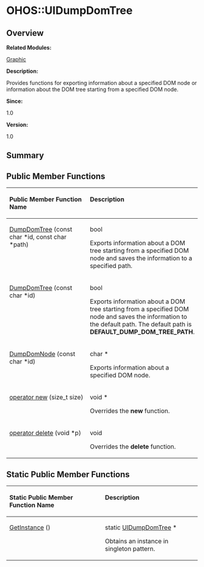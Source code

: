 # OHOS::UIDumpDomTree<a name="ZH-CN_TOPIC_0000001055518118"></a>

## **Overview**<a name="section1985786740093535"></a>

**Related Modules:**

[Graphic](Graphic.md)

**Description:**

Provides functions for exporting information about a specified DOM node or information about the DOM tree starting from a specified DOM node. 

**Since:**

1.0

**Version:**

1.0

## **Summary**<a name="section775896990093535"></a>

## Public Member Functions<a name="pub-methods"></a>

<a name="table608674004093535"></a>
<table><thead align="left"><tr id="row1682925049093535"><th class="cellrowborder" valign="top" width="50%" id="mcps1.1.3.1.1"><p id="p894607072093535"><a name="p894607072093535"></a><a name="p894607072093535"></a>Public Member Function Name</p>
</th>
<th class="cellrowborder" valign="top" width="50%" id="mcps1.1.3.1.2"><p id="p245458329093535"><a name="p245458329093535"></a><a name="p245458329093535"></a>Description</p>
</th>
</tr>
</thead>
<tbody><tr id="row1309938068093535"><td class="cellrowborder" valign="top" width="50%" headers="mcps1.1.3.1.1 "><p id="p1321544421093535"><a name="p1321544421093535"></a><a name="p1321544421093535"></a><a href="Graphic.md#ga04fbff1f92851a2ac55c4575cbc132e9">DumpDomTree</a> (const char *id, const char *path)</p>
</td>
<td class="cellrowborder" valign="top" width="50%" headers="mcps1.1.3.1.2 "><p id="p1709950052093535"><a name="p1709950052093535"></a><a name="p1709950052093535"></a>bool&nbsp;</p>
<p id="p1626832109093535"><a name="p1626832109093535"></a><a name="p1626832109093535"></a>Exports information about a DOM tree starting from a specified DOM node and saves the information to a specified path. </p>
</td>
</tr>
<tr id="row888180448093535"><td class="cellrowborder" valign="top" width="50%" headers="mcps1.1.3.1.1 "><p id="p415205668093535"><a name="p415205668093535"></a><a name="p415205668093535"></a><a href="Graphic.md#ga25384e441719c58d5cfdc3c67f1e8625">DumpDomTree</a> (const char *id)</p>
</td>
<td class="cellrowborder" valign="top" width="50%" headers="mcps1.1.3.1.2 "><p id="p573610735093535"><a name="p573610735093535"></a><a name="p573610735093535"></a>bool&nbsp;</p>
<p id="p931139294093535"><a name="p931139294093535"></a><a name="p931139294093535"></a>Exports information about a DOM tree starting from a specified DOM node and saves the information to the default path. The default path is <strong id="b1632874084093535"><a name="b1632874084093535"></a><a name="b1632874084093535"></a>DEFAULT_DUMP_DOM_TREE_PATH</strong>. </p>
</td>
</tr>
<tr id="row154391909093535"><td class="cellrowborder" valign="top" width="50%" headers="mcps1.1.3.1.1 "><p id="p1815014047093535"><a name="p1815014047093535"></a><a name="p1815014047093535"></a><a href="Graphic.md#ga812e123f85aa3ff687908e19d23fc54f">DumpDomNode</a> (const char *id)</p>
</td>
<td class="cellrowborder" valign="top" width="50%" headers="mcps1.1.3.1.2 "><p id="p1739927651093535"><a name="p1739927651093535"></a><a name="p1739927651093535"></a>char *&nbsp;</p>
<p id="p1228304079093535"><a name="p1228304079093535"></a><a name="p1228304079093535"></a>Exports information about a specified DOM node. </p>
</td>
</tr>
<tr id="row2055025841093535"><td class="cellrowborder" valign="top" width="50%" headers="mcps1.1.3.1.1 "><p id="p989011564093535"><a name="p989011564093535"></a><a name="p989011564093535"></a><a href="Graphic.md#ga4854963aa969ee20a6cd174a70f5cd23">operator new</a> (size_t size)</p>
</td>
<td class="cellrowborder" valign="top" width="50%" headers="mcps1.1.3.1.2 "><p id="p2144682381093535"><a name="p2144682381093535"></a><a name="p2144682381093535"></a>void *&nbsp;</p>
<p id="p1115299005093535"><a name="p1115299005093535"></a><a name="p1115299005093535"></a>Overrides the <strong id="b821222247093535"><a name="b821222247093535"></a><a name="b821222247093535"></a>new</strong> function. </p>
</td>
</tr>
<tr id="row2067842326093535"><td class="cellrowborder" valign="top" width="50%" headers="mcps1.1.3.1.1 "><p id="p1102771312093535"><a name="p1102771312093535"></a><a name="p1102771312093535"></a><a href="Graphic.md#gadf1997a0f56ac2b220e7f0f8e8e0a6ef">operator delete</a> (void *p)</p>
</td>
<td class="cellrowborder" valign="top" width="50%" headers="mcps1.1.3.1.2 "><p id="p718947443093535"><a name="p718947443093535"></a><a name="p718947443093535"></a>void&nbsp;</p>
<p id="p1742895108093535"><a name="p1742895108093535"></a><a name="p1742895108093535"></a>Overrides the <strong id="b705934177093535"><a name="b705934177093535"></a><a name="b705934177093535"></a>delete</strong> function. </p>
</td>
</tr>
</tbody>
</table>

## Static Public Member Functions<a name="pub-static-methods"></a>

<a name="table1012886607093535"></a>
<table><thead align="left"><tr id="row954727881093535"><th class="cellrowborder" valign="top" width="50%" id="mcps1.1.3.1.1"><p id="p1153572703093535"><a name="p1153572703093535"></a><a name="p1153572703093535"></a>Static Public Member Function Name</p>
</th>
<th class="cellrowborder" valign="top" width="50%" id="mcps1.1.3.1.2"><p id="p2067918327093535"><a name="p2067918327093535"></a><a name="p2067918327093535"></a>Description</p>
</th>
</tr>
</thead>
<tbody><tr id="row1571969637093535"><td class="cellrowborder" valign="top" width="50%" headers="mcps1.1.3.1.1 "><p id="p1877667438093535"><a name="p1877667438093535"></a><a name="p1877667438093535"></a><a href="Graphic.md#ga9f1bc7dc04063baeb71a3d3106be2b51">GetInstance</a> ()</p>
</td>
<td class="cellrowborder" valign="top" width="50%" headers="mcps1.1.3.1.2 "><p id="p253364080093535"><a name="p253364080093535"></a><a name="p253364080093535"></a>static <a href="OHOS-UIDumpDomTree.md">UIDumpDomTree</a> *&nbsp;</p>
<p id="p339758907093535"><a name="p339758907093535"></a><a name="p339758907093535"></a>Obtains an instance in singleton pattern. </p>
</td>
</tr>
</tbody>
</table>

